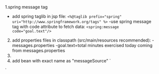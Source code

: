 1.spring message tag
- add spring taglib in jsp file:
`<%@taglib prefix="spring" uri="http://www.springframework.org/tags" %>`
-use spring message tag with code attribute to fetch data:
`<spring:message code="goal.text"/>`

2. add properties files in classpath (src/main/resources recommended):
-messages.properties
 -goal.text=total minutes exercised today coming from messages.properties
3. 
4. add bean with exact name as "messageSource"
` 
<bean id="messageSource" class="org.springframework.context.support.ResourceBundleMessageSource">
   <property name="basename" value="messages"/>
   </bean>
`